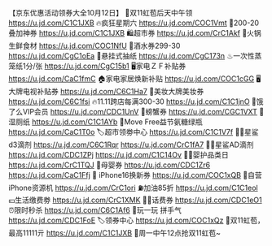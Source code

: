 【京东优惠活动领券大全10月12日】
🧧双11虹苞后天中午领
https://u.jd.com/C1C1JXB
🔥疯狂星期六
https://u.jd.com/COC1Vmt
🧧200-20叠加神券
https://u.jd.com/C1C1JXB
🛍超市券
https://u.jd.com/CrC1Akf
🍲火锅生鲜食材
https://u.jd.com/COC1NfU
🥃酒水券299-30
https://u.jd.com/CgC1oEa
🧻悬挂式抽纸
https://u.jd.com/CgC173n
♨一次性蒸笼纸1分/张
https://u.jd.com/CgC15b1
🖥家电ＺＦ补贴券
https://u.jd.com/CaC1fmC
🏠家电家居焕新补贴
https://u.jd.com/COC1cGG
🖥大牌电视补贴券
https://u.jd.com/C6C1Ha7
💄美妆大牌美妆券
https://u.jd.com/C6C1fsi
🔥11.11跨店每满300-30
https://u.jd.com/C1C1jnO
🛵饿了么VIP会员
https://u.jd.com/CDC1UnV
🦀螃蟹券
https://u.jd.com/CGC1VXT 
🚽湿厕纸
https://u.jd.com/C1C1AYb
💪Move Free益节氨糖绿瓶
https://u.jd.com/CaC1T0o
🏷超市领劵中心
https://u.jd.com/C1C1V7f
👶🏻星鲨d3滴剂
https://u.jd.com/C6C1Rqr
https://u.jd.com/CrC1fA7
👶🏻星鲨AD滴剂
https://u.jd.com/CDC1ZPj
https://u.jd.com/C1C14Ov
👶🏻婴护品类日
https://u.jd.com/CrC1TQJ
🍼母婴券
https://u.jd.com/CDC1Zr6
https://u.jd.com/CaC1Ffj
 iPhone16换新券
https://u.jd.com/COC1xQB
📱自营iPhone资源机
https://u.jd.com/CrC1ori
⛽加油85折
https://u.jd.com/C1C1eol
💴生活缴费劵
https://u.jd.com/CrC1XMK
👍🏻话费券
https://u.jd.com/CDC1eO1
⏰限时秒杀
https://u.jd.com/C6C1Af6
🎰玩一玩 拼手气
https://u.jd.com/CDC1FoE
🏷领券中心
https://u.jd.com/COC1xQz
🧧双11虹苞，最高11111亓
https://u.jd.com/C1C1JXB
🎒周一中午12点抢双11虹苞~